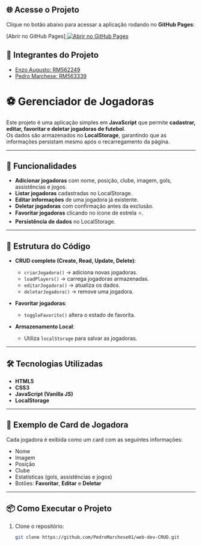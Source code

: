 

## 🌐 Acesse o Projeto

Clique no botão abaixo para acessar a aplicação rodando no **GitHub Pages**:  

[Abrir no GitHub Pages]<a href="https://seu-usuario.github.io/seu-repositorio/" target="_blank">
  <img src="https://img.shields.io/badge/Abrir%20no-GitHub%20Pages-blue?style=for-the-badge&logo=github" alt="Abrir no GitHub Pages">
</a>
## 👥 Integrantes do Projeto

- [Enzo Augusto: RM562249](https://github.com/Enzoo-August)
- [Pedro Marchese: RM563339](https://github.com/PedroMarchese01) 

# ⚽ Gerenciador de Jogadoras

Este projeto é uma aplicação simples em **JavaScript** que permite **cadastrar, editar, favoritar e deletar jogadoras de futebol**.  
Os dados são armazenados no **LocalStorage**, garantindo que as informações persistam mesmo após o recarregamento da página.

---

## 🚀 Funcionalidades

- **Adicionar jogadoras** com nome, posição, clube, imagem, gols, assistências e jogos.  
- **Listar jogadoras** cadastradas no LocalStorage.  
- **Editar informações** de uma jogadora já existente.  
- **Deletar jogadoras** com confirmação antes da exclusão.  
- **Favoritar jogadoras** clicando no ícone de estrela ⭐.  
- **Persistência de dados** no LocalStorage.

---

## 📂 Estrutura do Código

- **CRUD completo (Create, Read, Update, Delete)**:
  - `criarJogadora()` → adiciona novas jogadoras.  
  - `loadPlayers()` → carrega jogadoras armazenadas.  
  - `editarJogadora()` → atualiza os dados.  
  - `deletarJogadora()` → remove uma jogadora.  

- **Favoritar jogadoras**:
  - `toggleFavorito()` altera o estado de favorita.  

- **Armazenamento Local**:
  - Utiliza `localStorage` para salvar as jogadoras.  

---

## 🛠️ Tecnologias Utilizadas

- **HTML5**  
- **CSS3**  
- **JavaScript (Vanilla JS)**  
- **LocalStorage**

---

## 📸 Exemplo de Card de Jogadora

Cada jogadora é exibida como um card com as seguintes informações:  
- Nome  
- Imagem  
- Posição  
- Clube  
- Estatísticas (gols, assistências e jogos)  
- Botões: **Favoritar**, **Editar** e **Deletar**

---

## 📦 Como Executar o Projeto

1. Clone o repositório:  
   ```bash
   git clone https://github.com/PedroMarchese01/web-dev-CRUD.git
